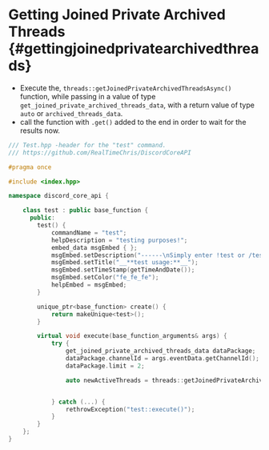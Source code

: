 Getting Joined Private Archived Threads {#gettingjoinedprivatearchivedthreads}
============
- Execute the, `threads::getJoinedPrivateArchivedThreadsAsync()` function, while passing in a value of type `get_joined_private_archived_threads_data`, with a return value of type `auto` or `archived_threads_data`.
- call the function with `.get()` added to the end in order to wait for the results now.

```cpp
/// Test.hpp -header for the "test" command.
/// https://github.com/RealTimeChris/DiscordCoreAPI

#pragma once

#include <index.hpp>

namespace discord_core_api {

	class test : public base_function {
	  public:
		test() {
			commandName = "test";
			helpDescription = "testing purposes!";
			embed_data msgEmbed { };
			msgEmbed.setDescription("------\nSimply enter !test or /test!\n------");
			msgEmbed.setTitle("__**test usage:**__");
			msgEmbed.setTimeStamp(getTimeAndDate());
			msgEmbed.setColor("fe_fe_fe");
			helpEmbed = msgEmbed;
		}

		unique_ptr<base_function> create() {
			return makeUnique<test>();
		}

		virtual void execute(base_function_arguments& args) {
			try {
				get_joined_private_archived_threads_data dataPackage;
				dataPackage.channelId = args.eventData.getChannelId();
				dataPackage.limit = 2;

				auto newActiveThreads = threads::getJoinedPrivateArchivedThreadsAsync(const& dataPackage).get();


			} catch (...) {
				rethrowException("test::execute()");
			}
		}
	};
}
```
